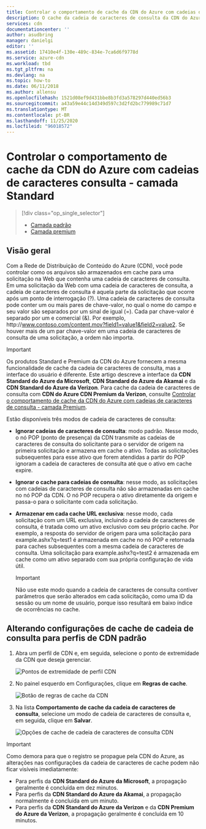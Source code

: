 ```yaml
---
title: Controlar o comportamento de cache da CDN do Azure com cadeias de caracteres consulta - camada Standard
description: O cache da cadeia de caracteres de consulta da CDN do Azure controla como os arquivos são armazenados em cache quando uma solicitação da Web contém uma cadeia de caracteres de consulta. Este artigo descreve o cache da cadeia de caracteres de consulta em produtos Standard da CDN do Azure.
services: cdn
documentationcenter: ''
author: asudbring
manager: danielgi
editor: ''
ms.assetid: 17410e4f-130e-489c-834e-7ca6d6f9778d
ms.service: azure-cdn
ms.workload: tbd
ms.tgt_pltfrm: na
ms.devlang: na
ms.topic: how-to
ms.date: 06/11/2018
ms.author: allensu
ms.openlocfilehash: 1521d08ef9d431bbe8b3fd3a578297d440ed56b3
ms.sourcegitcommit: a43a59e44c14d349d597c3d2fd2bc779989c71d7
ms.translationtype: MT
ms.contentlocale: pt-BR
ms.lasthandoff: 11/25/2020
ms.locfileid: "96018572"
---
```

# <a name="control-azure-cdn-caching-behavior-with-query-strings---standard-tier"></a>Controlar o comportamento de cache da CDN do Azure com cadeias de caracteres consulta - camada Standard
> [!div class="op_single_selector"]
> * [Camada padrão](cdn-query-string.md)
> * [Camada premium](cdn-query-string-premium.md)
> 

## <a name="overview"></a>Visão geral
Com a Rede de Distribuição de Conteúdo do Azure (CDN), você pode controlar como os arquivos são armazenados em cache para uma solicitação na Web que contenha uma cadeia de caracteres de consulta. Em uma solicitação da Web com uma cadeia de caracteres de consulta, a cadeia de caracteres de consulta é aquela parte da solicitação que ocorre após um ponto de interrogação (?). Uma cadeia de caracteres de consulta pode conter um ou mais pares de chave-valor, no qual o nome do campo e seu valor são separados por um sinal de igual (=). Cada par chave-valor é separado por um e comercial (&). Por exemplo, http:\//www.contoso.com/content.mov?field1=value1&field2=value2. Se houver mais de um par chave-valor em uma cadeia de caracteres de consulta de uma solicitação, a ordem não importa. 

> [!IMPORTANT]
> Os produtos Standard e Premium da CDN do Azure fornecem a mesma funcionalidade de cache da cadeia de caracteres de consulta, mas a interface do usuário é diferente. Este artigo descreve a interface da **CDN Standard do Azure da Microsoft**, **CDN Standard do Azure da Akamai** e da **CDN Standard do Azure da Verizon**. Para cache da cadeia de caracteres de consulta com **CDN do Azure CDN Premium da Verizon**, consulte [Controlar o comportamento de cache da CDN do Azure com cadeias de caracteres de consulta - camada Premium](cdn-query-string-premium.md).

Estão disponíveis três modos de cadeia de caracteres de consulta:

- **Ignorar cadeias de caracteres de consulta**: modo padrão. Nesse modo, o nó POP (ponto de presença) da CDN transmite as cadeias de caracteres de consulta do solicitante para o servidor de origem na primeira solicitação e armazena em cache o ativo. Todas as solicitações subsequentes para esse ativo que forem atendidas a partir do POP ignoram a cadeia de caracteres de consulta até que o ativo em cache expire.

- **Ignorar o cache para cadeias de consulta**: nesse modo, as solicitações com cadeias de caracteres de consulta não são armazenadas em cache no nó POP da CDN. O nó POP recupera o ativo diretamente da origem e passa-o para o solicitante com cada solicitação.

- **Armazenar em cada cache URL exclusiva**: nesse modo, cada solicitação com um URL exclusiva, incluindo a cadeia de caracteres de consulta, é tratada como um ativo exclusivo com seu próprio cache. Por exemplo, a resposta do servidor de origem para uma solicitação para example.ashx?q=test1 é armazenada em cache no nó POP e retornada para caches subsequentes com a mesma cadeia de caracteres de consulta. Uma solicitação para example.ashx?q=test2 é armazenada em cache como um ativo separado com sua própria configuração de vida útil.
   
    >[!IMPORTANT] 
    > Não use este modo quando a cadeia de caracteres de consulta contiver parâmetros que serão alterados em cada solicitação, como uma ID da sessão ou um nome de usuário, porque isso resultará em baixo índice de ocorrências no cache.

## <a name="changing-query-string-caching-settings-for-standard-cdn-profiles"></a>Alterando configurações de cache de cadeia de consulta para perfis de CDN padrão
1. Abra um perfil de CDN e, em seguida, selecione o ponto de extremidade da CDN que deseja gerenciar.
   
   ![Pontos de extremidade de perfil CDN](./media/cdn-query-string/cdn-endpoints.png)
   
2. No painel esquerdo em Configurações, clique em **Regras de cache**.
   
    ![Botão de regras de cache da CDN](./media/cdn-query-string/cdn-caching-rules-btn.png)
   
3. Na lista **Comportamento de cache da cadeia de caracteres de consulta**, selecione um modo de cadeia de caracteres de consulta e, em seguida, clique em **Salvar**.
   
   ![Opções de cache de cadeia de caracteres de consulta CDN](./media/cdn-query-string/cdn-query-string.png)

> [!IMPORTANT]
> Como demora para que o registro se propague pela CDN do Azure, as alterações nas configurações da cadeia de caracteres de cache podem não ficar visíveis imediatamente:
> - Para perfis da **CDN Standard do Azure da Microsoft**, a propagação geralmente é concluída em dez minutos. 
> - Para perfis da **CDN Standard do Azure da Akamai**, a propagação normalmente é concluída em um minuto. 
> - Para perfis da **CDN Standard do Azure da Verizon** e da **CDN Premium do Azure da Verizon**, a propagação geralmente é concluída em 10 minutos. 




